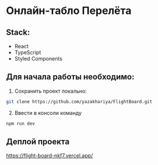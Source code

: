 # Онлайн-табло Перелёта

## Stack:
- React
- TypeScript
- Styled Components

## Для начала работы необходимо:
1. Сохранить проект локально: 
```bash
git clone https://github.com/yazakhariya/FlightBoard.git
```  
2. Ввести в консоли команду 
```bash 
npm run dev
```
## Деплой проекта

https://flight-board-nkf7.vercel.app/
